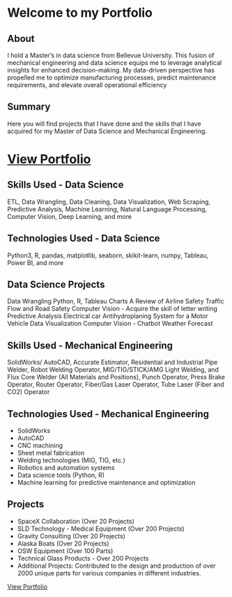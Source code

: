 
# Welcome to my Portfolio


## About
I hold a Master’s in data science from Bellevue University. This fusion of mechanical engineering and data science equips me to leverage analytical insights for enhanced decision-making. My data-driven perspective has propelled me to optimize manufacturing processes, predict maintenance requirements, and elevate overall operational efficiency

## Summary
Here you will find projects that I have done and the skills that I have acquired for my Master of Data Science and Mechanical Engineering.

# [View Portfolio](https://rahimianyousof.wixsite.com/my-site-4)

## Skills Used - Data Science 
ETL, Data Wrangling, Data Cleaning, Data Visualization, Web Scraping, Predictive Analysis, Machine Learning, Natural Language Processing, Computer Vision, Deep Learning, and more

## Technologies Used - Data Science 
Python3, R, pandas, matplotlib, seaborn, skikit-learn, numpy, Tableau, Power BI, and more

## Data Science Projects
Data Wrangling
Python, R, Tableau Charts
A Review of Airline Safety
Traffic Flow and Road Safety
Computer Vision - Acquire the skill of letter writing
Predictive Analysis Electrical car
Antihydroplaning System for a Motor Vehicle
Data Visualization
Computer Vision - Chatbot
Weather Forecast

## Skills Used - Mechanical Engineering 
SolidWorks/ AutoCAD, Accurate Estimator, Residential and Industrial Pipe Welder, Robot Welding Operator, MIG/TIG/STICK/AMG Light Welding, and Flux Core Welder (All Materials and Positions), Punch Operator, Press Brake Operator, Router Operator, Fiber/Gas Laser Operator, Tube Laser (Fiber and CO2) Operator

## Technologies Used - Mechanical Engineering
- SolidWorks 
- AutoCAD
- CNC machining
- Sheet metal fabrication
- Welding technologies (MIG, TIG, etc.)
- Robotics and automation systems
- Data science tools (Python, R)
- Machine learning for predictive maintenance and optimization

## Projects
- SpaceX Collaboration (Over 20 Projects)
- SLD Technology - Medical Equipment (Over 200 Projects)
- Gravity Consulting (Over 20 Projects)
- Alaska Boats (Over 20 Projects)
- OSW Equipment (Over 100 Parts)
- Technical Glass Products - Over 200 Projects
- Additional Projects: Contributed to the design and production of over 2000 unique parts for various companies in different industries.




[View Portfolio](https://rahimianyousof.wixsite.com/my-site-4)


